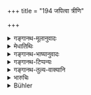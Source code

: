 +++
title = "194 जपित्वा त्रीणि"

+++

<details><summary>गङ्गानथ-मूलानुवादः</summary>

Having, with concentrated mind, repeated the Sāvitrī three thousand times, and drinking milk in a cow-pen for one month, he becomes absolved from the sin of accepting an improper gift.—(194)
</details>

<details><summary>मेधातिथिः</summary>

**त्रीणि सावित्रीसहस्राणि** । 

- <u>प्रत्यहम्</u> इति केचिद् आहुः । 

- <u>अन्ये</u> तु **मासं त्रीन्य्** अभिसंबध्नन्ति । अतश् च प्रत्यहम् एकैकं शतम् ।

- **गोष्ठ** इति वासस्थानम् ॥ ११.१९४ ॥
</details>

<details><summary>गङ्गानथ-भाष्यानुवादः</summary>

‘*The Sāvitrī three thousand times*’— Some people take this to mean that this should be done everyday; while others construe ‘*trīṇi*’ with ‘*māsam*’ \[the meaning being, that the whole is to run for *three months*\]; so that the *mantra* would have to be repeated one hundred times everyday.

‘*Cow-pen*’—the place where cows are kept.—(194)
</details>

<details><summary>गङ्गानथ-टिप्पन्यः</summary>

This verse is quoted in *Parāśaramādhava* (Prāyaścitta, p. 430), as referring to cases where both the *giver* and the *gift* are unfit, and improper;—in *Aparārka* (p. 1150), to the effect that ‘residence in the cow-pen’ is an essential factor in the expiation;—in *Mitākṣarā* (3.290), which adds the following notes:—The repetition of the *Sāvitrī* here prescribed is to be done daily, as is clear from the Accusative ending in ‘*māsam*’ which denotes *duration*;—and in *Prāyaścittaviveka* (p. 403).
</details>

<details><summary>गङ्गानथ-तुल्य-वाक्यानि</summary>

*Viṣṇu* (54.24).—‘By repeating attentively the *Gāyatrī* three thousand
times, by dwelling in the pasture of cows, by subsisting on milk for a month, one becomes free from the sin of receiving unlawful presents.’

*Yājñavalkya* (3.288).—‘One becomes free from the sin of receiving
improper presents if one dwells in the cow-pen for one month, subsisting on milk and devoted to the repeating of the *Gāyatrī*.’
</details>

<details><summary>भारुचिः</summary>

**असत्प्रतिग्रहस्य** विशेषविधिः ॥ ११.१९३ ॥
</details>

<details><summary>Bühler</summary>

195	By muttering with a concentrated mind the Savitri three thousand times, (dwelling) for a month in a cow-house, (and) subsisting on milk, (a man) is freed from (the guilt of) accepting presents from a wicked man.
</details>
